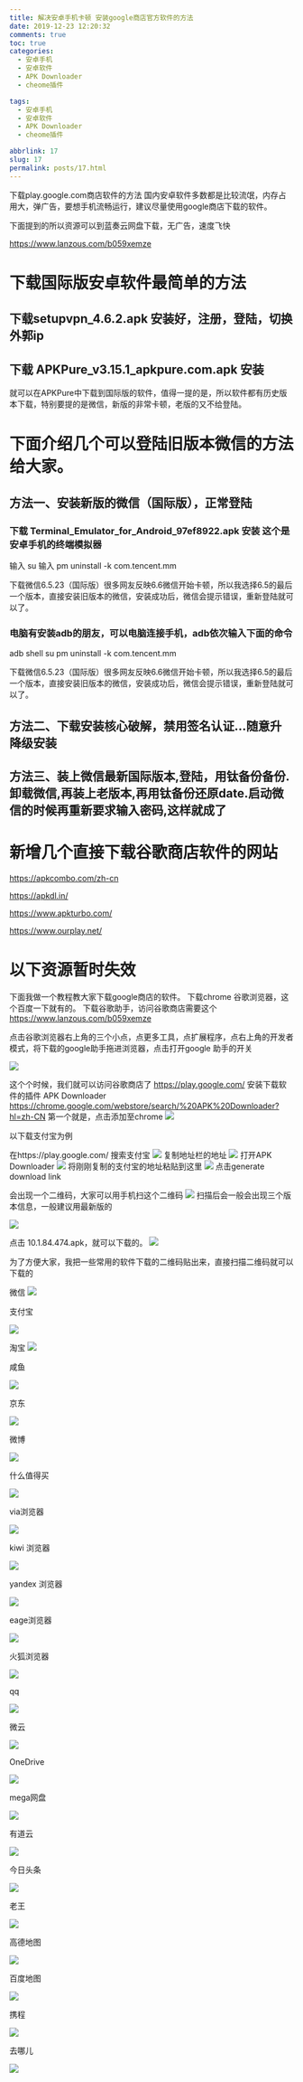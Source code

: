 ```yaml
---
title: 解决安卓手机卡顿 安装google商店官方软件的方法
date: 2019-12-23 12:20:32
comments: true
toc: true
categories:
  - 安卓手机
  - 安卓软件
  - APK Downloader
  - cheome插件

tags:
  - 安卓手机
  - 安卓软件
  - APK Downloader
  - cheome插件

abbrlink: 17
slug: 17
permalink: posts/17.html
---
```



下载play.google.com商店软件的方法
国内安卓软件多数都是比较流氓，内存占用大，弹广告，要想手机流畅运行，建议尽量使用google商店下载的软件。

下面提到的所以资源可以到蓝奏云网盘下载，无广告，速度飞快

<!-- more -->
https://www.lanzous.com/b059xemze
#  下载国际版安卓软件最简单的方法
##  下载setupvpn_4.6.2.apk 安装好，注册，登陆，切换外郭ip

##  下载 APKPure_v3.15.1_apkpure.com.apk  安装
就可以在APKPure中下载到国际版的软件，值得一提的是，所以软件都有历史版本下载，特别要提的是微信，新版的非常卡顿，老版的又不给登陆。


# 下面介绍几个可以登陆旧版本微信的方法给大家。
##  方法一、安装新版的微信（国际版），正常登陆
###  下载 Terminal_Emulator_for_Android_97ef8922.apk 安装  这个是安卓手机的终端模拟器
输入   su
输入   pm uninstall -k com.tencent.mm


下载微信6.5.23（国际版）很多网友反映6.6微信开始卡顿，所以我选择6.5的最后一个版本，直接安装旧版本的微信，安装成功后，微信会提示错误，重新登陆就可以了。


###  电脑有安装adb的朋友，可以电脑连接手机，adb依次输入下面的命令
adb shell
su
pm uninstall -k com.tencent.mm


下载微信6.5.23（国际版）很多网友反映6.6微信开始卡顿，所以我选择6.5的最后一个版本，直接安装旧版本的微信，安装成功后，微信会提示错误，重新登陆就可以了。

##  方法二、下载安装核心破解，禁用签名认证...随意升降级安装

##  方法三、装上微信最新国际版本,登陆，用钛备份备份.卸载微信,再装上老版本,再用钛备份还原date.启动微信的时候再重新要求输入密码,这样就成了



#  新增几个直接下载谷歌商店软件的网站

https://apkcombo.com/zh-cn

https://apkdl.in/

https://www.apkturbo.com/

https://www.ourplay.net/




# 以下资源暂时失效

下面我做一个教程教大家下载google商店的软件。
下载chrome 谷歌浏览器，这个百度一下就有的。
下载谷歌助手，访问谷歌商店需要这个
https://www.lanzous.com/b059xemze

点击谷歌浏览器右上角的三个小点，点更多工具，点扩展程序，点右上角的开发者模式，将下载的google助手拖进浏览器，点击打开google 助手的开关

![](https://cdn.jsdelivr.net/gh/waimao8/image@master/20191223114314.png)

这个个时候，我们就可以访问谷歌商店了
https://play.google.com/
安装下载软件的插件 APK Downloader
https://chrome.google.com/webstore/search/%20APK%20Downloader?hl=zh-CN
第一个就是，点击添加至chrome
![](https://cdn.jsdelivr.net/gh/waimao8/image@master/20191223114517.png)

以下载支付宝为例

在https://play.google.com/ 搜索支付宝
![](https://cdn.jsdelivr.net/gh/waimao8/image@master/20191223114641.png)
复制地址栏的地址
![](https://cdn.jsdelivr.net/gh/waimao8/image@master/20191223114746.png)
打开APK Downloader
![](https://cdn.jsdelivr.net/gh/waimao8/image@master/20191223115247.png)
将刚刚复制的支付宝的地址粘贴到这里
![](https://cdn.jsdelivr.net/gh/waimao8/image@master/20191223115404.png)
点击generate download link

会出现一个二维码，大家可以用手机扫这个二维码
![](https://cdn.jsdelivr.net/gh/waimao8/image@master/20191223115650.png)
扫描后会一般会出现三个版本信息，一般建议用最新版的

![](https://cdn.jsdelivr.net/gh/waimao8/image@master/681577073583_.pic.jpg)

点击 10.1.84.474.apk，就可以下载的。
![](https://cdn.jsdelivr.net/gh/waimao8/image@master/691577073585_.pic.jpg)

为了方便大家，我把一些常用的软件下载的二维码贴出来，直接扫描二维码就可以下载的

微信
![](https://cdn.jsdelivr.net/gh/waimao8/image@master/微信.png)

支付宝

![](https://cdn.jsdelivr.net/gh/waimao8/image@master/zfb.png)

淘宝
![](https://cdn.jsdelivr.net/gh/waimao8/image@master/taobao.png)

咸鱼

![](https://cdn.jsdelivr.net/gh/waimao8/image@master/xianyu.png)

京东

![](https://cdn.jsdelivr.net/gh/waimao8/image@master/jd.png)

微博

![](https://cdn.jsdelivr.net/gh/waimao8/image@master/weibo.png)

什么值得买

![](https://cdn.jsdelivr.net/gh/waimao8/image@master/smzdm.png)

via浏览器

![](https://cdn.jsdelivr.net/gh/waimao8/image@master/via.png)

kiwi 浏览器

![](https://cdn.jsdelivr.net/gh/waimao8/image@master/kiwi.png)

yandex 浏览器

![](https://cdn.jsdelivr.net/gh/waimao8/image@master/Yandex.png)

eage浏览器

![](https://cdn.jsdelivr.net/gh/waimao8/image@master/eage.png)

火狐浏览器

![](https://cdn.jsdelivr.net/gh/waimao8/image@master/fiefox.png)

qq

![](https://cdn.jsdelivr.net/gh/waimao8/image@master/qq2.png)

微云


![](https://cdn.jsdelivr.net/gh/waimao8/image@master/weiyun.png)

OneDrive

![](https://cdn.jsdelivr.net/gh/waimao8/image@master/OneDrive2.png)

mega网盘

![](https://cdn.jsdelivr.net/gh/waimao8/image@master/mega.png)

有道云

![](https://cdn.jsdelivr.net/gh/waimao8/image@master/youdaoyun.png)

今日头条

![](https://cdn.jsdelivr.net/gh/waimao8/image@master/toutiao.png)

老王

![](https://cdn.jsdelivr.net/gh/waimao8/image@master/laowangvpn.png)

高德地图

![](https://cdn.jsdelivr.net/gh/waimao8/image@master/gaodeditu.png)

百度地图

![](https://cdn.jsdelivr.net/gh/waimao8/image@master/baiduditu.png)

携程

![](https://cdn.jsdelivr.net/gh/waimao8/image@master/xiecheng.png)


去哪儿

![](https://cdn.jsdelivr.net/gh/waimao8/image@master/qunaer.png)

